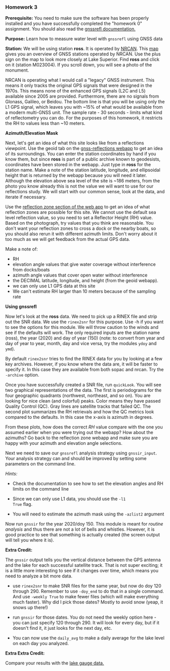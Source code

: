 ### Homework 3  

**Prerequisite:** You need to make sure the software has been properly installed and you have successfully completed the "homework 0" assignment. You should 
also read the [gnssrefl documentation.](gnssrefl.rtfd.io)

**Purpose:** Learn how to measure water level with <code>gnssrefl</code> using GNSS data 


**Station:**
We will be using station **ross**. It is operated by [NRCAN](https://www.nrcan.gc.ca). 
This [map](https://webapp.geod.nrcan.gc.ca/geod/data-donnees/cacs-scca.php?locale=en)
gives you an overview of GNSS stations operated by NRCAN. Use the plus sign on the map 
to look more closely at Lake Superior. Find **ross** and click on it (station M023004). 
If you scroll down, you will see a photo of the monument. 

NRCAN is operating what I would call a "legacy" GNSS instrument. This means it only tracks 
the original GPS signals that were designed in the 1970s. This means none of the 
enhanced GPS signals (L2C and L5) available since 2005 are provided. 
Furthermore, there are no signals from Glonass, Galileo, or Beidou. 
The bottom line is that you will be using only the L1 GPS signal, which leaves you with ~15% of what 
would be available from a modern multi-GNSS unit. The sample rate - 30 seconds - limits what 
kind of reflectometry you can do. For the purposes of this homework, it restricts the RH to values less 
than ~10 meters.

**Azimuth/Elevation Mask**

Next, let's get an idea of what this site looks like from a reflections viewpoint. 
Use the geoid tab on the [gnss-reflections webapp](https://gnss-reflections.org/geoid) to
get an idea of its surroundings. You can enter the station coordinates by hand if you know them, 
but since **ross** is part of a public archive known to geodesists, coordinates have been stored in the webapp.
Just type in **ross** for the station name. Make a note of the station 
latitude, longitude, and ellipsoidal height that is returned by the 
webapp because you will need it later. Although the elevation above sea level of 
the site is ~186 meters, from the photo you know already this is not the value 
we will want to use for our reflections study. We will start with our common 
sense, look at the data, and iterate if necessary.

Use the [reflection zone section of the web app](https://gnss-reflections.org/rzones) to get an idea
of what reflection zones are possible for this site. We cannot use the default sea level reflection 
value, so you need to set a Reflector Height (RH) value. Based on the photograph, try values that
you think are reasonable. You don't want your reflection zones to cross 
a dock or the nearby boats, so you should also rerun it with different azimuth limits. Don't worry about it too much as we will get feedback from the actual GPS data.

Make a note of:

<UL>
<LI>RH
<LI>elevation angle values that give water coverage without interference from docks/boats
<LI>azimuth angle values that cover open water without interference
<LI>the DECIMAL latitude, longitude, and height (from the geoid webapp).
<LI>we can only use L1 GPS data at this site 
<LI>We can't estimate RH larger than 10 meters because of the sampling rate
</UL>

**Using gnssrefl**

Now let's look at the **ross** data. We need to pick up a RINEX file and strip out the 
SNR data.  We use the <code>rinex2snr</code> for this purpose.  Use -h if you want to 
see the options for this module. We will throw caution to the winds and see if the defaults will work. 
The only required inputs are the station name (ross), the year (2020) and day of year (150) 
(note: to convert from year and day of year to year, 
month, day and vice versa, try the modules <code>ydoy</code> and 
<code>ymd</code>). 

By default <code>rinex2snr</code> tries to find the RINEX data for you by looking at a few 
key archives.  However, if you know where the data are, it will be faster to specify it.
In this case they are available from both sopac and nrcan. Try the <code>-archive</code> option.

Once you have successfully created a SNR file, run <code>quickLook</code>. 
You will see two graphical representations of the data. The first is 
periodograms for the four geographic quadrants (northwest, northeast, and so on). 
You are looking for nice clean (and colorful) peaks. Color means they have 
passed Quality Control (QC). Gray lines are satellite tracks that failed QC. The second plot summarizes the 
RH retrievals and how the QC metrics look compared to 
the defaults. In this case the x-axis is azimuth in degrees.

From these plots, how does the correct *RH* value compare with the one you assumed earlier when you 
were trying out the webapp?  How about the azimuths?  Go back to the reflection zone webapp and 
make sure you are happy with your azimuth and elevation angle selections.

Next we need to save our <code>gnssrefl</code> analysis strategy using 
<code>gnssir_input</code>. Your analysis strategy can and should
be improved by setting some parameters on the command line.

*Hints:*

* Check the documentation to see how to set the elevation angles and RH limits on the command line

*  Since we can only use L1 data, you should use the <code>-l1 True</code> flag.

* You will need to estimate the azimuth mask using the `-azlist2` argument

Now run <code>gnssir</code> for the year 2020/doy 150. 
This module is meant for *routine analysis* and thus there are not a lot
of bells and whistles. However, it is good practice to see that something is actually 
created (the screen output will tell you where it is).

**Extra Credit:**

The <code>gnssir</code> output tells you the vertical distance between the GPS antenna and 
the lake for each successful satellite track. That is not 
super exciting; it is a little more interesting to see if it changes over time, which means 
you need to analyze a bit more data. 

* use <code>rinex2snr</code> to make SNR files for the same year, but now do doy 120 through 290. Remember to use <code>-doy_end</code> to
do that in a single command.  And use <code>-weekly True</code> to make fewer files (which will make
everything much faster).  Why did I pick those dates? Mostly to avoid snow (yeap, it snows up there!) 

* run <code>gnssir</code> for those dates.  You do not need the weekly option here - you can just
specify 120 through 290. It will look for every day, but if it doesn't find it, it just looks for the 
next day, etc.

* You can now use the <code>daily_avg</code> to make a daily average for the lake level on each day 
you analyzed.  

**Extra Extra Credit:**

Compare your results with the [lake gauge data.](https://www.isdm-gdsi.gc.ca/isdm-gdsi/twl-mne/inventory-inventaire/sd-ds-eng.asp?no=10220&user=isdm-gdsi&region=CA)
